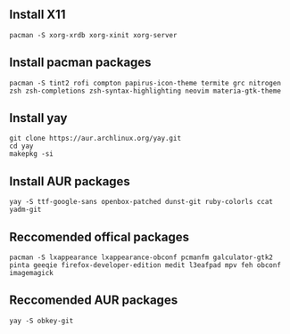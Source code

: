 ## Install X11
```
pacman -S xorg-xrdb xorg-xinit xorg-server
```

## Install pacman packages
```
pacman -S tint2 rofi compton papirus-icon-theme termite grc nitrogen zsh zsh-completions zsh-syntax-highlighting neovim materia-gtk-theme
```

## Install yay
```
git clone https://aur.archlinux.org/yay.git
cd yay
makepkg -si
```

## Install AUR packages
```
yay -S ttf-google-sans openbox-patched dunst-git ruby-colorls ccat yadm-git
```

## Reccomended offical packages
```
pacman -S lxappearance lxappearance-obconf pcmanfm galculator-gtk2 pinta geeqie firefox-developer-edition medit l3eafpad mpv feh obconf imagemagick
```

## Reccomended AUR packages
```
yay -S obkey-git 
```